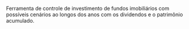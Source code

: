 Ferramenta de controle de investimento de fundos imobiliários com possíveis cenários ao longos dos anos com os dividendos e o patrimônio acumulado.
